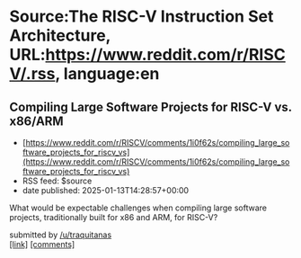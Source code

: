 # Source:The RISC-V Instruction Set Architecture, URL:https://www.reddit.com/r/RISCV/.rss, language:en

## Compiling Large Software Projects for RISC-V vs. x86/ARM
 - [https://www.reddit.com/r/RISCV/comments/1i0f62s/compiling_large_software_projects_for_riscv_vs](https://www.reddit.com/r/RISCV/comments/1i0f62s/compiling_large_software_projects_for_riscv_vs)
 - RSS feed: $source
 - date published: 2025-01-13T14:28:57+00:00

<!-- SC_OFF --><div class="md"><p>What would be expectable challenges when compiling large software projects, traditionally built for x86 and ARM, for RISC-V? </p> </div><!-- SC_ON --> &#32; submitted by &#32; <a href="https://www.reddit.com/user/traquitanas"> /u/traquitanas </a> <br/> <span><a href="https://www.reddit.com/r/RISCV/comments/1i0f62s/compiling_large_software_projects_for_riscv_vs/">[link]</a></span> &#32; <span><a href="https://www.reddit.com/r/RISCV/comments/1i0f62s/compiling_large_software_projects_for_riscv_vs/">[comments]</a></span>

